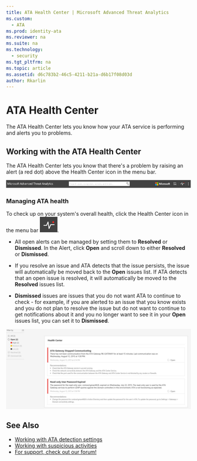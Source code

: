 ```yaml
---
title: ATA Health Center | Microsoft Advanced Threat Analytics
ms.custom:
  - ATA
ms.prod: identity-ata
ms.reviewer: na
ms.suite: na
ms.technology:
  - security
ms.tgt_pltfrm: na
ms.topic: article
ms.assetid: d6c783b2-46c5-4211-b21a-d6b17f08d03d
author: Rkarlin
---
```

# ATA Health Center
The ATA Health Center lets you know how your ATA service is performing and alerts you to problems.

## Working with the ATA Health Center
The ATA Health Center lets you know that there's a problem by raising an alert (a red dot) above the Health Center icon in the menu bar.

![](media/ATA-Health-Center-Alert-red-dot.png)

### Managing ATA health
To check up on your system's overall health, click the Health Center icon in the menu bar ![](media/ATA-red-dot.png).

-   All open alerts can be managed by setting them to **Resolved** or **Dismissed**. In the Alert, click **Open** and scroll down to either **Resolved** or **Dismissed**.

-   If you resolve an issue and ATA detects that the issue persists, the issue will automatically be moved back to the **Open** issues list. If ATA detects that an open issue is resolved, it will automatically be moved to the **Resolved** issues list.

-   **Dismissed** issues are issues that you do not want ATA to continue to check - for example, if you are alerted to an issue that you know exists and you do not plan to resolve the issue but do not want to continue to get notifications about it and you no longer want to see it in your **Open** issues list, you can set it to **Dismissed**.

![](media/ATA-Health-Issue.JPG)

## See Also
- [Working with ATA detection settings](working-with-detection-settings.md)
- [Working with suspicious activities](working-with-suspicious-activities.md)
- [For support, check out our forum!](https://social.technet.microsoft.com/Forums/security/en-US/home?forum=mata)

